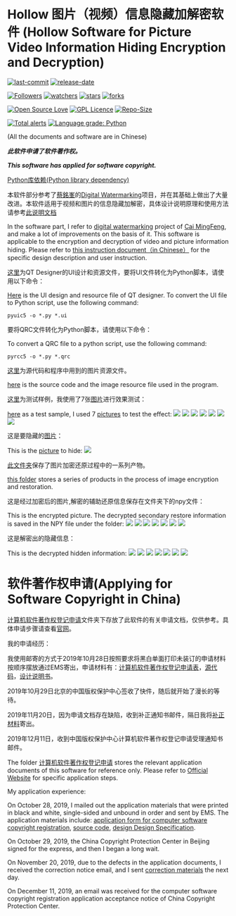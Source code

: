 # Hollow 图片（视频）信息隐藏加解密软件 (Hollow Software for Picture Video Information Hiding Encryption and Decryption)

[![last-commit](https://img.shields.io/github/last-commit/HollowMan6/Hollow-Software-for-Picture-Video-Information-Hiding-Encryption-and-Decryption)](../../graphs/commit-activity)
[![release-date](https://img.shields.io/github/release-date/HollowMan6/Hollow-Software-for-Picture-Video-Information-Hiding-Encryption-and-Decryption)](../../releases)

[![Followers](https://img.shields.io/github/followers/HollowMan6?style=social)](https://github.com/HollowMan6?tab=followers)
[![watchers](https://img.shields.io/github/watchers/HollowMan6/Hollow-Software-for-Picture-Video-Information-Hiding-Encryption-and-Decryption?style=social)](../../watchers)
[![stars](https://img.shields.io/github/stars/HollowMan6/Hollow-Software-for-Picture-Video-Information-Hiding-Encryption-and-Decryption?style=social)](../../stargazers)
[![forks](https://img.shields.io/github/forks/HollowMan6/Hollow-Software-for-Picture-Video-Information-Hiding-Encryption-and-Decryption?style=social)](../../network/members)

[![Open Source Love](https://badges.frapsoft.com/os/v1/open-source.svg?v=103)](https://hollowman6.github.io/fund.html)
[![GPL Licence](https://badges.frapsoft.com/os/gpl/gpl.svg?v=103)](https://opensource.org/licenses/GPL-3.0/)
[![Repo-Size](https://img.shields.io/github/repo-size/HollowMan6/Hollow-Software-for-Picture-Video-Information-Hiding-Encryption-and-Decryption.svg)](../../archive/master.zip)

[![Total alerts](https://img.shields.io/lgtm/alerts/g/HollowMan6/Hollow-Software-for-Picture-Video-Information-Hiding-Encryption-and-Decryption.svg?logo=lgtm&logoWidth=18)](https://lgtm.com/projects/g/HollowMan6/Hollow-Software-for-Picture-Video-Information-Hiding-Encryption-and-Decryption/alerts/)
[![Language grade: Python](https://img.shields.io/lgtm/grade/python/g/HollowMan6/Hollow-Software-for-Picture-Video-Information-Hiding-Encryption-and-Decryption.svg?logo=lgtm&logoWidth=18)](https://lgtm.com/projects/g/HollowMan6/Hollow-Software-for-Picture-Video-Information-Hiding-Encryption-and-Decryption/context:python)

(All the documents and software are in Chinese)

***此软件申请了软件著作权。***

***This software has applied for software copyright.***

[Python库依赖(Python library dependency)](../../network/dependencies)

本软件部分参考了[蔡銘峯](https://github.com/parkmftsai)的[Digital Watermarking](https://github.com/parkmftsai/digital_watermarking)项目，并在其基础上做出了大量改进。本软件适用于视频和图片的信息隐藏加解密，具体设计说明原理和使用方法请参考[此说明文档](计算机软件著作权登记申请/设计说明书.pdf)

In the software part, I refer to [digital watermarking](https://github.com/parkmftsai/digital_watermarking) project of [Cai MingFeng](https://github.com/parkmftsai), and make a lot of improvements on the basis of it. This software is applicable to the encryption and decryption of video and picture information hiding. Please refer to [this instruction document（in Chinese）](计算机软件著作权登记申请/设计说明书.pdf) for the specific design description and user instruction.

[这里](qt-design)为QT Designer的UI设计和资源文件，要将UI文件转化为Python脚本，请使用以下命令：

[Here](qt-design) is the UI design and resource file of QT designer. To convert the UI file to Python script, use the following command:

```Shell
pyuic5 -o *.py *.ui
```

要将QRC文件转化为Python脚本，请使用以下命令：

To convert a QRC file to a python script, use the following command:

```Shell
pyrcc5 -o *.py *.qrc
```

[这里](code)为源代码和程序中用到的图片资源文件。

[here](code) is the source code and the image resource file used in the program.

[这里](test)为测试样例，我使用了7张[图片](test/raw-pic)进行效果测试：

[here](test) as a test sample, I used 7 [pictures](test/raw-pic) to test the effect:
![](test/raw-pic/1.jpg)
![](test/raw-pic/2.jpg)
![](test/raw-pic/3.jpg)
![](test/raw-pic/4.jpg)
![](test/raw-pic/5.jpg)
![](test/raw-pic/6.jpg)
![](test/raw-pic/Vincent_van_Gogh_-_Almond_blossom_-_Google_Art_Project.jpg)

这是要隐藏的[图片](test/hidden-pic.jpg)：

This is the [picture](test/hidden-pic.jpg) to hide:
![](test/hidden-pic.jpg)

[此文件夹](test/de-encrypted-pic)保存了图片加密还原过程中的一系列产物。

[this folder](test/de-encrypted-pic) stores a series of products in the process of image encryption and restoration.

这是经过加密后的图片,解密的辅助还原信息保存在文件夹下的npy文件：

This is the encrypted picture. The decrypted secondary restore information is saved in the NPY file under the folder:
![](test/de-encrypted-pic/ec1.png)
![](test/de-encrypted-pic/ec2.png)
![](test/de-encrypted-pic/ec3.png)
![](test/de-encrypted-pic/ec4.png)
![](test/de-encrypted-pic/ec5.png)
![](test/de-encrypted-pic/ec6.png)
![](test/de-encrypted-pic/ecVincent_van_Gogh_-_Almond_blossom_-_Google_Art_Project.png)

这是解密出的隐藏信息：

This is the decrypted hidden information:
![](test/de-encrypted-pic/deec1.png)
![](test/de-encrypted-pic/deec2.png)
![](test/de-encrypted-pic/deec3.png)
![](test/de-encrypted-pic/deec4.png)
![](test/de-encrypted-pic/deec5.png)
![](test/de-encrypted-pic/deec6.png)
![](test/de-encrypted-pic/deecVincent_van_Gogh_-_Almond_blossom_-_Google_Art_Project.png)

# 软件著作权申请(Applying for Software Copyright in China)

[计算机软件著作权登记申请](计算机软件著作权登记申请)文件夹下存放了此软件的有关申请文档，仅供参考。具体申请步骤请查看[官网](http://www.ccopyright.com/index.php?optionid=1033)。

我的申请经历：

我使用邮寄的方式于2019年10月28日按照要求将黑白单面打印未装订的申请材料按顺序摆放通过EMS寄出，申请材料有：[计算机软件著作权登记申请表](计算机软件著作权登记申请/计算机软件著作权登记申请表.pdf)，[源代码](计算机软件著作权登记申请/源代码.pdf)，[设计说明书](计算机软件著作权登记申请/设计说明书.pdf)。

2019年10月29日北京的中国版权保护中心签收了快件，随后就开始了漫长的等待。

2019年11月20日，因为申请文档存在缺陷，收到补正通知书邮件，隔日我将[补正材料](计算机软件著作权登记申请/补正材料.pdf)寄出。

2019年12月11日，收到中国版权保护中心计算机软件著作权登记申请受理通知书邮件。

The folder [计算机软件著作权登记申请](计算机软件著作权登记申请) stores the relevant application documents of this software for reference only. Please refer to [Official Website](http://www.ccopyright.com/index.php?optionid=1033) for specific application steps.

My application experience:

On October 28, 2019, I mailed out the application materials that were printed in black and white, single-sided and unbound in order and sent by EMS. The application materials include: [application form for computer software copyright registration](计算机软件著作权登记申请/计算机软件著作权登记申请表.pdf), [source code](计算机软件著作权登记申请/源代码.pdf), [design Design Specification](计算机软件著作权登记申请/设计说明书.pdf).

On October 29, 2019, the China Copyright Protection Center in Beijing signed for the express, and then I began a long wait.

On November 20, 2019, due to the defects in the application documents, I received the correction notice email, and I sent [correction materials](计算机软件著作权登记申请/补正材料.pdf) the next day.

On December 11, 2019, an email was received for the computer software copyright registration application acceptance notice of China Copyright Protection Center.